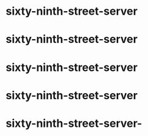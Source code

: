 # sixty-ninth-street-server
# sixty-ninth-street-server
# sixty-ninth-street-server
# sixty-ninth-street-server
# sixty-ninth-street-server-
